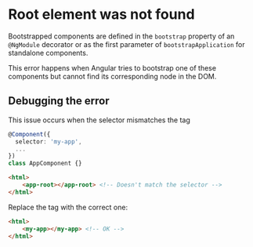 # Root element was not found

Bootstrapped components are defined in the `bootstrap` property of an `@NgModule` decorator or as the first parameter of `bootstrapApplication` for standalone components.

This error happens when Angular tries to bootstrap one of these components but cannot find its corresponding node in the DOM.

## Debugging the error

This issue occurs when the selector mismatches the tag

```typescript
@Component({
  selector: 'my-app',
  ...
})
class AppComponent {}
```

```html
<html>
    <app-root></app-root> <!-- Doesn't match the selector -->
</html>
```

Replace the tag with the correct one:

```html
<html>
    <my-app></my-app> <!-- OK -->
</html>
```
